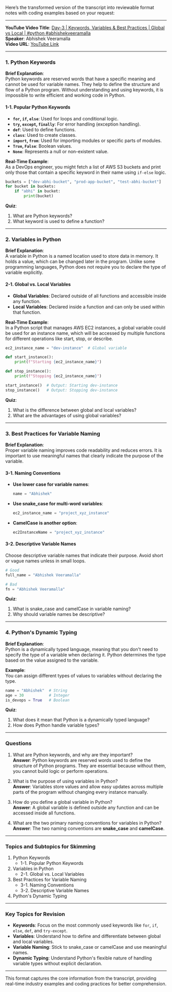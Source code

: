 Here’s the transformed version of the transcript into reviewable format notes with coding examples based on your request:

---

**YouTube Video Title**: [Day-3 | Keywords, Variables & Best Practices | Global vs Local | #python #abhishekveeramalla](https://www.youtube.com/watch?v=7sWFBuVwScM)  
**Speaker**: Abhishek Veeramalla  
**Video URL**: [YouTube Link](https://www.youtube.com/watch?v=7sWFBuVwScM)

---

### **1. Python Keywords**

**Brief Explanation**:  
Python keywords are reserved words that have a specific meaning and cannot be used for variable names. They help to define the structure and flow of a Python program. Without understanding and using keywords, it is impossible to write efficient and working code in Python.

#### **1-1. Popular Python Keywords**  
- **`for`, `if`, `else`**: Used for loops and conditional logic.
- **`try`, `except`, `finally`**: For error handling (exception handling).
- **`def`**: Used to define functions.
- **`class`**: Used to create classes.
- **`import`, `from`**: Used for importing modules or specific parts of modules.
- **`True`, `False`**: Boolean values.
- **`None`**: Represents a null or non-existent value.

**Real-Time Example**:  
As a DevOps engineer, you might fetch a list of AWS S3 buckets and print only those that contain a specific keyword in their name using `if-else` logic.

```python
buckets = ["dev-abhi-bucket", "prod-app-bucket", "test-abhi-bucket"]
for bucket in buckets:
    if "abhi" in bucket:
        print(bucket)
```

**Quiz**:  
1. What are Python keywords?  
2. What keyword is used to define a function?

---

### **2. Variables in Python**

**Brief Explanation**:  
A variable in Python is a named location used to store data in memory. It holds a value, which can be changed later in the program. Unlike some programming languages, Python does not require you to declare the type of variable explicitly.

#### **2-1. Global vs. Local Variables**  
- **Global Variables**: Declared outside of all functions and accessible inside any function.
- **Local Variables**: Declared inside a function and can only be used within that function.

**Real-Time Example**:  
In a Python script that manages AWS EC2 instances, a global variable could be used for an instance name, which will be accessed by multiple functions for different operations like start, stop, or describe.

```python
ec2_instance_name = "dev-instance"  # Global variable

def start_instance():
    print(f"Starting {ec2_instance_name}")

def stop_instance():
    print(f"Stopping {ec2_instance_name}")

start_instance()  # Output: Starting dev-instance
stop_instance()   # Output: Stopping dev-instance
```

**Quiz**:  
1. What is the difference between global and local variables?  
2. What are the advantages of using global variables?

---

### **3. Best Practices for Variable Naming**

**Brief Explanation**:  
Proper variable naming improves code readability and reduces errors. It is important to use meaningful names that clearly indicate the purpose of the variable.

#### **3-1. Naming Conventions**  
- **Use lower case for variable names**:  
    ```python
    name = "Abhishek"
    ```
- **Use snake_case for multi-word variables**:  
    ```python
    ec2_instance_name = "project_xyz_instance"
    ```
- **CamelCase is another option**:  
    ```python
    ec2InstanceName = "project_xyz_instance"
    ```

#### **3-2. Descriptive Variable Names**  
Choose descriptive variable names that indicate their purpose. Avoid short or vague names unless in small loops.

```python
# Good
full_name = "Abhishek Veeramalla"

# Bad
fn = "Abhishek Veeramalla"
```

**Quiz**:  
1. What is snake_case and camelCase in variable naming?  
2. Why should variable names be descriptive?

---

### **4. Python's Dynamic Typing**

**Brief Explanation**:  
Python is a dynamically typed language, meaning that you don't need to specify the type of a variable when declaring it. Python determines the type based on the value assigned to the variable.

**Example**:  
You can assign different types of values to variables without declaring the type.

```python
name = "Abhishek"  # String
age = 30           # Integer
is_devops = True   # Boolean
```

**Quiz**:  
1. What does it mean that Python is a dynamically typed language?  
2. How does Python handle variable types?

---

### **Questions**

1. What are Python keywords, and why are they important?  
   **Answer**: Python keywords are reserved words used to define the structure of Python programs. They are essential because without them, you cannot build logic or perform operations.
   
2. What is the purpose of using variables in Python?  
   **Answer**: Variables store values and allow easy updates across multiple parts of the program without changing every instance manually.

3. How do you define a global variable in Python?  
   **Answer**: A global variable is defined outside any function and can be accessed inside all functions.

4. What are the two primary naming conventions for variables in Python?  
   **Answer**: The two naming conventions are **snake_case** and **camelCase**.

---

### **Topics and Subtopics for Skimming**

1. Python Keywords
   - 1-1. Popular Python Keywords
2. Variables in Python
   - 2-1. Global vs. Local Variables
3. Best Practices for Variable Naming
   - 3-1. Naming Conventions
   - 3-2. Descriptive Variable Names
4. Python's Dynamic Typing

---

### **Key Topics for Revision**

- **Keywords**: Focus on the most commonly used keywords like `for`, `if`, `else`, `def`, and `try-except`.
- **Variables**: Understand how to define and differentiate between global and local variables.
- **Variable Naming**: Stick to snake_case or camelCase and use meaningful names.
- **Dynamic Typing**: Understand Python's flexible nature of handling variable types without explicit declaration.

---

This format captures the core information from the transcript, providing real-time industry examples and coding practices for better comprehension.